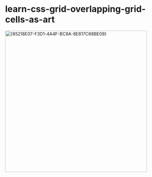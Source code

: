 # learn-css-grid-overlapping-grid-cells-as-art

<img width="459" alt="{85218E07-F3D1-4A4F-BC8A-8E817C68BE09}" src="https://github.com/user-attachments/assets/bfe10833-cf99-40dc-9094-a8df9abd8258" />
